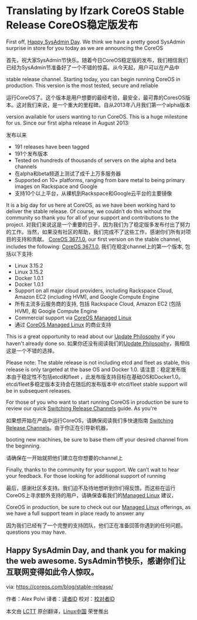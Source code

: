 Translating by lfzark
CoreOS Stable Release
CoreOS稳定版发布
================================================================================
First off, [Happy SysAdmin Day][1]. We think we have a pretty good SysAdmin surprise in store for you today as we are announcing the CoreOS

首先，祝大家SysAdmin节快乐。随着今日CoreOS稳定版的发布，我们相信我们已经为SysAdmin节准备好了一个不错的惊喜。从今天起，用户可以在产品中

stable release channel. Starting today, you can begin running CoreOS in production. This version is the most tested, secure and reliable 

运行CoreOS了。这个版本是用户想要的最经考验，最安全，最可靠的CoresOS版本。这对我们来说，是一个重大的里程碑。自从2013年八月我们第一个alpha版本

version available for users wanting to run CoreOS. This is a huge milestone for us. Since our first alpha release in August 2013:

发布以来

- 191 releases have been tagged
- 191个发布版本
- Tested on hundreds of thousands of servers on the alpha and beta channels
- 在alpha和beta频道上测试了成千上万多服务器
- Supported on 10+ platforms, ranging from bare metal to being primary images on Rackspace and Google
- 支持10个以上平台，从裸机到Rackspace和Google云平台的主要镜像

It is a big day for us here at CoreOS, as we have been working hard to deliver the stable release. Of course, we couldn’t do this without the community so thank you for all of your support and contributions to the project.
对我们来说这是一个重要的日子，因为我们为了稳定版多发布付出了努力的工作。当然，如果没有社区的帮助，我们完成不了这些工作，感谢你们所有对项目的支持和贡献。
[CoreOS 367.1.0][2], our first version on the stable channel, includes the following:
[CoreOS 367.1.0][2], 我们在稳定channel上的第一个版本, 包括以下支持:

- Linux 3.15.2
- Linux 3.15.2
- Docker 1.0.1
- Docker 1.0.1
- Support on all major cloud providers, including Rackspace Cloud, Amazon EC2 (including HVM), and Google Compute Engine
- 所有主流多云服务商的支持, 包括 Rackspace Cloud, Amazon EC2 (包括 HVM), 和 Google Compute Engine
- Commercial support via [CoreOS Managed Linux][3]
- 通过 [CoreOS Managed Linux][3] 的商业支持 

This is a great opportunity to read about our [Update Philosophy][4] if you haven't already done so.
如果你还没有阅读我们的[Update Philosophy][4]，我相信这是一个不错的选择。

Please note: The stable release is not including etcd and fleet as stable, this release is only targeted at the base OS and Docker 1.0.
请注意：稳定发布版本由于稳定性不包括etcd和fleet ，此发布版支持目标在基础OS和Docker1.0。etcd/fleet多稳定版本支持会在随后的发布版本中
etcd/fleet stable support will be in subsequent releases.

For those of you who want to start running CoreOS in production be sure to review our quick [Switching Release Channels][5] guide. As you're

如果想开始在产品中运行CoreOS，请确保阅读我们多快速指南  [Switching Release Channels][5]。由于你正在引导新机器，

booting new machines, be sure to base them off your desired channel from the beginning.

请确保在一开始就把他们建立在你想要的channel上

Finally, thanks to the community for your support. We can’t wait to hear your feedback. For those looking for additional support of running

最后，感谢社区多支持。我们迫不及待地想听到你们得反馈。而这些在运行CoreOS上寻求额外支持的用户，请确保查看我们的[Managed Linux][6] 建议，

CoreOS in production, be sure to check out our [Managed Linux][6] offerings, as we have a full support team in place ready to answer any

因为我们已经有了一个完整的支持团队，他们正在准备回答你遇到的任何问题。
questions you may have.

Happy SysAdmin Day, and thank you for making the web awesome.
SysAdmin节快乐，感谢你们让互联网变得如此令人惊叹。
--------------------------------------------------------------------------------

via: https://coreos.com/blog/stable-release/

作者：Alex Polvi
译者：[译者ID](https://github.com/译者ID)
校对：[校对者ID](https://github.com/校对者ID)

本文由 [LCTT](https://github.com/LCTT/TranslateProject) 原创翻译，[Linux中国](http://linux.cn/) 荣誉推出

[1]:http://sysadminday.com/
[2]:https://coreos.com/releases/#367.1.0
[3]:https://coreos.com/products/managed-linux/
[4]:https://coreos.com/using-coreos/updates/
[5]:https://coreos.com/docs/cluster-management/setup/switching-channels/
[6]:https://coreos.com/products/managed-linux/
